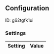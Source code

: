 # <nil>
## Configuration
ID:  g62tgfk1ui



### Settings
| Setting | Value  |
| :------------------------ | ---------------------------------------- |
 



